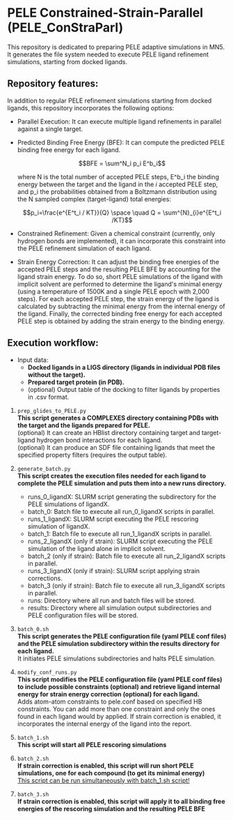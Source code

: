 # PELE Constrained-Strain-Parallel (PELE_ConStraParl)

This repository is dedicated to preparing PELE adaptive simulations in MN5. It generates the file system needed to execute PELE ligand refinement simulations, starting from docked ligands.

## Repository features:

In addition to regular PELE refinement simulations starting from docked ligands, this repository incorporates the following options:

- Parallel Execution: It can execute multiple ligand refinements in parallel against a single target.
- Predicted Binding Free Energy (BFE): It can compute the predicted PELE binding free energy for each ligand.

  $$BFE = \sum^N_i p_i E^b_i$$
  
  where N is the total number of accepted PELE steps, E^b_i the binding energy between the target and the ligand in the $i$ accepted PELE step, and p_i the probabilities obtained from a Boltzmann distribution using the N sampled complex (target-ligand) total energies:
  
  $$p_i=\frac{e^{E^t_i / KT}}{Q} \space \quad Q = \sum^{N}_{i}e^{E^t_i /KT}$$
  
- Constrained Refinement: Given a chemical constraint (currently, only hydrogen bonds are implemented), it can incorporate this constraint into the PELE refinement simulation of each ligand.
- Strain Energy Correction: It can adjust the binding free energies of the accepted PELE steps and the resulting PELE BFE by accounting for the ligand strain energy. To do so, short PELE simulations of the ligand with implicit solvent are performed to determine the ligand's minimal energy (using a temperature of 1500K and a single PELE epoch with 2,000 steps). For each accepted PELE step, the strain energy of the ligand is calculated by subtracting the minimal energy from the internal energy of the ligand. Finally, the corrected binding free energy for each accepted PELE step is obtained by adding the strain energy to the binding energy.

## Execution workflow:

* Input data:
  - **Docked ligands in a LIGS directory (ligands in individual PDB files without the target).**
  - **Prepared target protein (in PDB).**
  - (optional) Output table of the docking to filter ligands by properties in .csv format.
 
1) `prep_glides_to_PELE.py`<br>
   **This script generates a COMPLEXES directory containing PDBs with the target and the ligands prepared for PELE.** <br>
   (optional) It can create an HBlist directory containing target and target-ligand hydrogen bond interactions for each ligand. <br>
   (optional) It can produce an SDF file containing ligands that meet the specified property filters (requires the output table).

3) `generate_batch.py`<br>
   **This script creates the execution files needed for each ligand to complete the PELE simulation and puts them into a new runs directory.** <br>
   - runs_0_ligandX: SLURM script generating the subdirectory for the PELE simulations of ligandX.
   - batch_0: Batch file to execute all run_0_ligandX scripts in parallel.
   - runs_1_ligandX: SLURM script executing the PELE rescoring simulation of ligandX.
   - batch_1: Batch file to execute all run_1_ligandX scripts in parallel.
   - runs_2_ligandX (only if strain): SLURM script executing the PELE simulation of the ligand alone in implicit solvent.
   - batch_2 (only if strain): Batch file to execute all run_2_ligandX scripts in parallel.
   - runs_3_ligandX (only if strain): SLURM script applying strain corrections.
   - batch_3 (only if strain): Batch file to execute all run_3_ligandX scripts in parallel.
   - runs: Directory where all run and batch files will be stored.
   - results: Directory where all simulation output subdirectories and PELE configuration files will be stored.
  
4) `batch_0.sh`<br>
   **This script generates the PELE configuration file (yaml PELE conf files) and the PELE simulation subdirectory within the results directory for each ligand.** <br>
   It initiates PELE simulations subdirectories and halts PELE simulation.

5) `modify_conf_runs.py` <br>
   **This script modifies the PELE configuration file (yaml PELE conf files) to include possible constraints (optional) and retrieve ligand internal energy for strain energy correction (optional) for each ligand.** <br>
   Adds atom-atom constraints to pele.conf based on specified HB constraints. You can add more than one constraint and only the ones found in each ligand would by applied.
   If strain correction is enabled, it incorporates the internal energy of the ligand into the report.

6) `batch_1.sh` <br>
   **This script will start all PELE rescoring simulations** <br>

7) `batch_2.sh` <br>
   **If strain correction is enabled, this script will run short PELE simulations, one for each compound (to get its minimal energy)** <br>
   <ins>This script can be run simultaneously with batch_1.sh script!</ins>

8) `batch_3.sh` <br>
   **If strain correction is enabled, this script will apply it to all binding free energies of the rescoring simulation and the resulting PELE BFE** <br>
